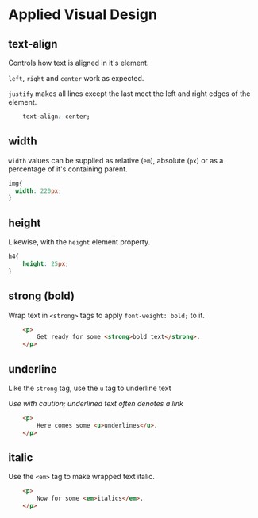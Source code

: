 # Applied Visual Design

## text-align

Controls how text is aligned in it's element.

`left`, `right` and `center` work as expected.

`justify` makes all lines except the last meet the left and right edges of the element.

```css
    text-align: center;
```

## width

`width` values can be supplied as relative (`em`), absolute (`px`) or as a percentage of it's containing parent.

```css
img{
  width: 220px;
}
```

## height

Likewise, with the `height` element property.

```css
h4{
    height: 25px;
}
```

## strong (bold)

Wrap text in `<strong>` tags to apply `font-weight: bold;` to it.

```html
    <p>
        Get ready for some <strong>bold text</strong>.
    </p>
```

## underline

Like the `strong` tag, use the `u` tag to underline text

*Use with caution; underlined text often denotes a link*

```html
    <p>
        Here comes some <u>underlines</u>.
    </p>
```

## italic

Use the `<em>` tag to make wrapped text italic.

```html
    <p>
        Now for some <em>italics</em>.
    </p>
```
